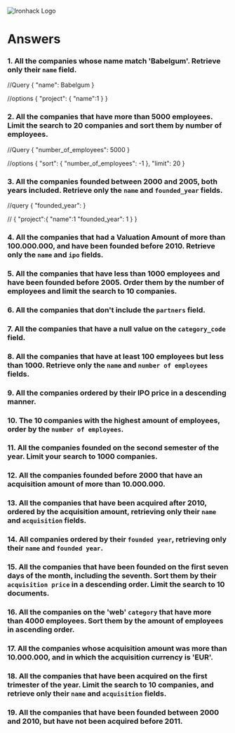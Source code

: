 ![Ironhack Logo](https://user-images.githubusercontent.com/23629340/40541063-a07a0a8a-601a-11e8-91b5-2f13e4e6b441.png)

# Answers

### 1. All the companies whose name match 'Babelgum'. Retrieve only their `name` field.

<!-- Your Code Goes Here -->

//Query
{
"name": Babelgum
}

//options
{
"project": {
"name":1
}
}

### 2. All the companies that have more than 5000 employees. Limit the search to 20 companies and sort them by **number of employees**.

<!-- Your Code Goes Here -->

//Query
{
"number_of_employees": 5000
}

//options
{
"sort": {
"number_of_employees": -1
},
"limit": 20
}

### 3. All the companies founded between 2000 and 2005, both years included. Retrieve only the `name` and `founded_year` fields.

<!-- Your Code Goes Here -->

//query
{
"founded_year":
}

//
{
"project":{
"name":1
"founded_year": 1
}
}

### 4. All the companies that had a Valuation Amount of more than 100.000.000, and have been founded before 2010. Retrieve only the `name` and `ipo` fields.

<!-- Your Code Goes Here -->

### 5. All the companies that have less than 1000 employees and have been founded before 2005. Order them by the number of employees and limit the search to 10 companies.

<!-- Your Code Goes Here -->

### 6. All the companies that don't include the `partners` field.

<!-- Your Code Goes Here -->

### 7. All the companies that have a null value on the `category_code` field.

<!-- Your Code Goes Here -->

### 8. All the companies that have at least 100 employees but less than 1000. Retrieve only the `name` and `number of employees` fields.

<!-- Your Code Goes Here -->

### 9. All the companies ordered by their IPO price in a descending manner.

<!-- Your Code Goes Here -->

### 10. The 10 companies with the highest amount of employees, order by the `number of employees`.

<!-- Your Code Goes Here -->

### 11. All the companies founded on the second semester of the year. Limit your search to 1000 companies.

<!-- Your Code Goes Here -->

### 12. All the companies founded before 2000 that have an acquisition amount of more than 10.000.000.

<!-- Your Code Goes Here -->

### 13. All the companies that have been acquired after 2010, ordered by the acquisition amount, retrieving only their `name` and `acquisition` fields.

<!-- Your Code Goes Here -->

### 14. All companies ordered by their `founded year`, retrieving only their `name` and `founded year`.

<!-- Your Code Goes Here -->

### 15. All the companies that have been founded on the first seven days of the month, including the seventh. Sort them by their `acquisition price` in a descending order. Limit the search to 10 documents.

<!-- Your Code Goes Here -->

### 16. All the companies on the 'web' `category` that have more than 4000 employees. Sort them by the amount of employees in ascending order.

<!-- Your Code Goes Here -->

### 17. All the companies whose acquisition amount was more than 10.000.000, and in which the acquisition currency is 'EUR'.

<!-- Your Code Goes Here -->

### 18. All the companies that have been acquired on the first trimester of the year. Limit the search to 10 companies, and retrieve only their `name` and `acquisition` fields.

<!-- Your Code Goes Here -->

### 19. All the companies that have been founded between 2000 and 2010, but have not been acquired before 2011.

<!-- Your Code Goes Here -->
